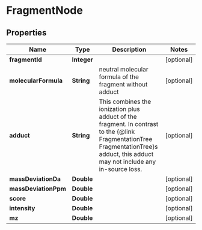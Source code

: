 

# FragmentNode


## Properties

| Name | Type | Description | Notes |
|------------ | ------------- | ------------- | -------------|
|**fragmentId** | **Integer** |  |  [optional] |
|**molecularFormula** | **String** | neutral molecular formula of the fragment without adduct |  [optional] |
|**adduct** | **String** | This combines the ionization plus adduct of the fragment. In contrast to the {@link FragmentationTree FragmentationTree}s adduct,  this adduct may not include any in-source loss. |  [optional] |
|**massDeviationDa** | **Double** |  |  [optional] |
|**massDeviationPpm** | **Double** |  |  [optional] |
|**score** | **Double** |  |  [optional] |
|**intensity** | **Double** |  |  [optional] |
|**mz** | **Double** |  |  [optional] |



